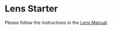 Lens Starter
========

Please follow the instructions in the [Lens Manual](http://github.com/angusgrant/lens).

